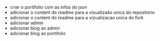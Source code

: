 - criar o portifolio com as infos do json
- adicionar o content do readme para a visualizaão unica do repositorio
- adicionar o content do readme para a vizualizacao unica do fork
- adicionar admin
- adicionar blog ao admin
- adicionar blog ao portifolio